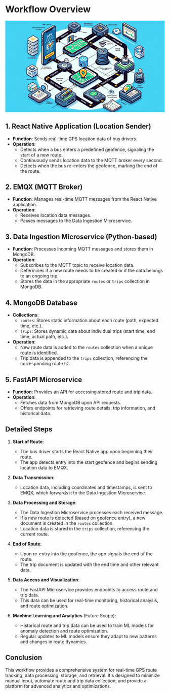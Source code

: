 # Workflow Overview

![Workflow](assets/workflow.png)

## 1. React Native Application (Location Sender)

- **Function**: Sends real-time GPS location data of bus drivers.
- **Operation**:
  - Detects when a bus enters a predefined geofence, signaling the start of a new route.
  - Continuously sends location data to the MQTT broker every second.
  - Detects when the bus re-enters the geofence, marking the end of the route.

## 2. EMQX (MQTT Broker)

- **Function**: Manages real-time MQTT messages from the React Native application.
- **Operation**:
  - Receives location data messages.
  - Passes messages to the Data Ingestion Microservice.

## 3. Data Ingestion Microservice (Python-based)

- **Function**: Processes incoming MQTT messages and stores them in MongoDB.
- **Operation**:
  - Subscribes to the MQTT topic to receive location data.
  - Determines if a new route needs to be created or if the data belongs to an ongoing trip.
  - Stores the data in the appropriate `routes` or `trips` collection in MongoDB.

## 4. MongoDB Database

- **Collections**:
  - `routes`: Stores static information about each route (path, expected time, etc.).
  - `trips`: Stores dynamic data about individual trips (start time, end time, actual path, etc.).
- **Operation**:
  - New route data is added to the `routes` collection when a unique route is identified.
  - Trip data is appended to the `trips` collection, referencing the corresponding route ID.

## 5. FastAPI Microservice

- **Function**: Provides an API for accessing stored route and trip data.
- **Operation**:
  - Fetches data from MongoDB upon API requests.
  - Offers endpoints for retrieving route details, trip information, and historical data.

## Detailed Steps

1. **Start of Route**:
   - The bus driver starts the React Native app upon beginning their route.
   - The app detects entry into the start geofence and begins sending location data to EMQX.

2. **Data Transmission**:
   - Location data, including coordinates and timestamps, is sent to EMQX, which forwards it to the Data Ingestion Microservice.

3. **Data Processing and Storage**:
   - The Data Ingestion Microservice processes each received message.
   - If a new route is detected (based on geofence entry), a new document is created in the `routes` collection.
   - Location data is stored in the `trips` collection, referencing the current route.

4. **End of Route**:
   - Upon re-entry into the geofence, the app signals the end of the route.
   - The trip document is updated with the end time and other relevant data.

5. **Data Access and Visualization**:
   - The FastAPI Microservice provides endpoints to access route and trip data.
   - This data can be used for real-time monitoring, historical analysis, and route optimization.

6. **Machine Learning and Analytics** (Future Scope):
   - Historical route and trip data can be used to train ML models for anomaly detection and route optimization.
   - Regular updates to ML models ensure they adapt to new patterns and changes in route dynamics.

## Conclusion

This workflow provides a comprehensive system for real-time GPS route tracking, data processing, storage, and retrieval. It's designed to minimize manual input, automate route and trip data collection, and provide a platform for advanced analytics and optimizations.
